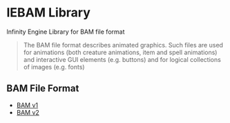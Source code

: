 # IEBAM Library

Infinity Engine Library for BAM file format

> The BAM file format describes animated graphics. Such files are used for animations (both creature animations, item and spell animations) and interactive GUI elements (e.g. buttons) and for logical collections of images (e.g. fonts)
>


##  BAM File Format

- [BAM v1](https://gibberlings3.github.io/iesdp/file_formats/ie_formats/bam_v1.htm)
- [BAM v2](https://gibberlings3.github.io/iesdp/file_formats/ie_formats/bam_v2.htm)
